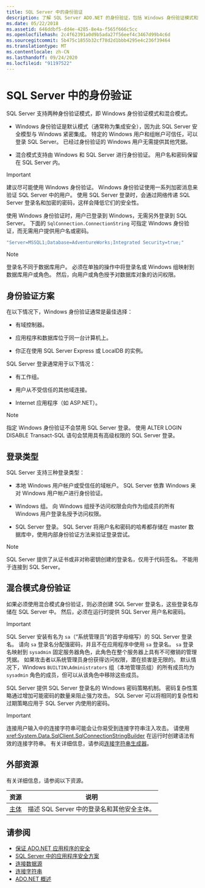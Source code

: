 ```yaml
---
title: SQL Server 中的身份验证
description: 了解 SQL Server ADO.NET 的身份验证，包括 Windows 身份验证模式和混合模式。
ms.date: 05/22/2018
ms.assetid: 646ddbf5-dd4e-4285-8e4a-f565f666c5cc
ms.openlocfilehash: 2c4f62391a0d9b5ada27f56eef4c3467d99b4c6d
ms.sourcegitcommit: 5b475c1855b32cf78d2d1bbb4295e4c236f39464
ms.translationtype: MT
ms.contentlocale: zh-CN
ms.lasthandoff: 09/24/2020
ms.locfileid: "91197522"
---
```

# <a name="authentication-in-sql-server"></a>SQL Server 中的身份验证

SQL Server 支持两种身份验证模式，即 Windows 身份验证模式和混合模式。  
  
- Windows 身份验证是默认模式（通常称为集成安全），因为此 SQL Server 安全模型与 Windows 紧密集成。 特定的 Windows 用户和组帐户可信任，可以登录 SQL Server。 已经过身份验证的 Windows 用户无需提供其他凭据。  
  
- 混合模式支持由 Windows 和 SQL Server 进行身份验证。 用户名和密码保留在 SQL Server 内。  
  
> [!IMPORTANT]
> 建议尽可能使用 Windows 身份验证。 Windows 身份验证使用一系列加密消息来验证 SQL Server 中的用户。 使用 SQL Server 登录时，会通过网络传递 SQL Server 登录名和加密的密码，这样会降低它们的安全性。  
  
 使用 Windows 身份验证时，用户已登录到 Windows，无需另外登录到 SQL Server。 下面的 `SqlConnection.ConnectionString` 可指定 Windows 身份验证，而无需用户提供用户名或密码。  
  
```csharp  
"Server=MSSQL1;Database=AdventureWorks;Integrated Security=true;"
```  
  
> [!NOTE]
> 登录名不同于数据库用户。 必须在单独的操作中将登录名或 Windows 组映射到数据库用户或角色。 然后，向用户或角色授予对数据库对象的访问权限。  
  
## <a name="authentication-scenarios"></a>身份验证方案  

 在以下情况下，Windows 身份验证通常是最佳选择：  
  
- 有域控制器。  
  
- 应用程序和数据库位于同一台计算机上。  
  
- 你正在使用 SQL Server Express 或 LocalDB 的实例。  
  
 SQL Server 登录通常用于以下情况：  
  
- 有工作组。  
  
- 用户从不受信任的其他域连接。  
  
- Internet 应用程序（如 ASP.NET）。  
  
> [!NOTE]
> 指定 Windows 身份验证不会禁用 SQL Server 登录。 使用 ALTER LOGIN DISABLE Transact-SQL 语句会禁用具有高级权限的 SQL Server 登录。  
  
## <a name="login-types"></a>登录类型  

 SQL Server 支持三种登录类型：  
  
- 本地 Windows 用户帐户或受信任的域帐户。 SQL Server 依靠 Windows 来对 Windows 用户帐户进行身份验证。  
  
- Windows 组。 向 Windows 组授予访问权限会向作为组成员的所有 Windows 用户登录名授予访问权限。  
  
- SQL Server 登录。 SQL Server 将用户名和密码的哈希都存储在 master 数据库中，使用内部身份验证方法来验证登录尝试。  
  
> [!NOTE]
> SQL Server 提供了从证书或非对称密钥创建的登录名，仅用于代码签名。 不能用于连接到 SQL Server。  
  
## <a name="mixed-mode-authentication"></a>混合模式身份验证  

 如果必须使用混合模式身份验证，则必须创建 SQL Server 登录名，这些登录名存储在 SQL Server 中。 然后，必须在运行时提供 SQL Server 用户名和密码。  
  
> [!IMPORTANT]
> SQL Server 安装有名为 `sa`（“系统管理员”的首字母缩写）的 SQL Server 登录名。 请向 `sa` 登录名分配强密码，并且不在应用程序中使用 `sa` 登录名。 `sa` 登录名映射到 `sysadmin` 固定服务器角色，此角色在整个服务器上具有不可撤销的管理凭据。 如果攻击者以系统管理员身份获得访问权限，潜在损害是无限的。 默认情况下，Windows `BUILTIN\Administrators` 组（本地管理员组）的所有成员均为 `sysadmin` 角色的成员，但可以从该角色中移除这些成员。  
  
 SQL Server 提供 SQL Server 登录名的 Windows 密码策略机制。 密码复杂性策略通过增加可能密码的数量来阻止强力攻击。 SQL Server 可以将相同的复杂性和过期策略应用于 SQL Server 内使用的密码。  
  
> [!IMPORTANT]
> 连接用户输入中的连接字符串可能会让你易受到连接字符串注入攻击。 请使用 <xref:System.Data.SqlClient.SqlConnectionStringBuilder> 在运行时创建语法有效的连接字符串。 有关详细信息，请参阅[连接字符串生成器](../connection-string-builders.md)。  
  
## <a name="external-resources"></a>外部资源  

 有关详细信息，请参阅以下资源。  
  
|资源|说明|  
|--------------|-----------------|  
|[主体](/sql/relational-databases/security/authentication-access/principals-database-engine)|描述 SQL Server 中的登录名和其他安全主体。|  
  
## <a name="see-also"></a>请参阅

- [保证 ADO.NET 应用程序的安全](../securing-ado-net-applications.md)
- [SQL Server 中的应用程序安全方案](application-security-scenarios-in-sql-server.md)
- [连接数据源](../connecting-to-a-data-source.md)
- [连接字符串](../connection-strings.md)
- [ADO.NET 概述](../ado-net-overview.md)
